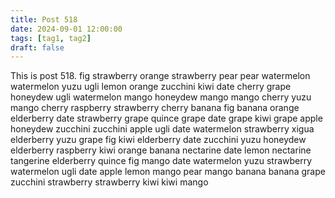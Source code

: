 ```yaml
---
title: Post 518
date: 2024-09-01 12:00:00
tags: [tag1, tag2]
draft: false
---
```

This is post 518.
fig
strawberry
orange
strawberry
pear
pear
watermelon
watermelon
yuzu
ugli
lemon
orange
zucchini
kiwi
date
cherry
grape
honeydew
ugli
watermelon
mango
honeydew
mango
mango
cherry
yuzu
mango
cherry
raspberry
strawberry
cherry
banana
fig
banana
orange
elderberry
date
strawberry
grape
quince
grape
date
grape
kiwi
grape
apple
honeydew
zucchini
zucchini
apple
ugli
date
watermelon
strawberry
xigua
elderberry
yuzu
grape
fig
kiwi
elderberry
date
zucchini
yuzu
honeydew
elderberry
raspberry
kiwi
orange
banana
nectarine
date
lemon
nectarine
tangerine
elderberry
quince
fig
mango
date
watermelon
yuzu
strawberry
watermelon
ugli
date
apple
lemon
mango
pear
mango
banana
banana
grape
zucchini
strawberry
strawberry
kiwi
kiwi
mango
